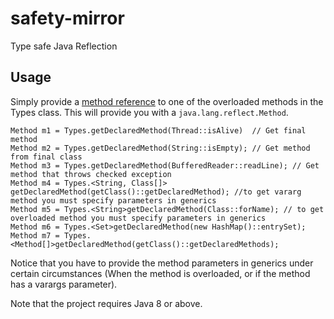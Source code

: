 # safety-mirror
Type safe Java Reflection

## Usage
Simply provide a [method reference](https://docs.oracle.com/javase/tutorial/java/javaOO/methodreferences.html) to one of the overloaded methods in the Types class. This will provide you with a `java.lang.reflect.Method`.

    
    Method m1 = Types.getDeclaredMethod(Thread::isAlive)  // Get final method
    Method m2 = Types.getDeclaredMethod(String::isEmpty); // Get method from final class
    Method m3 = Types.getDeclaredMethod(BufferedReader::readLine); // Get method that throws checked exception
    Method m4 = Types.<String, Class[]> getDeclaredMethod(getClass()::getDeclaredMethod); //to get vararg method you must specify parameters in generics
    Method m5 = Types.<String>getDeclaredMethod(Class::forName); // to get overloaded method you must specify parameters in generics
    Method m6 = Types.<Set>getDeclaredMethod(new HashMap()::entrySet);
    Method m7 = Types.<Method[]>getDeclaredMethod(getClass()::getDeclaredMethods);

Notice that you have to provide the method parameters in generics under certain circumstances (When the method is overloaded, or if the method has a varargs parameter).    
    
Note that the project requires Java 8 or above.
